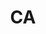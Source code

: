 ---
post_id:    2019-CA
title:      CA
images:
  - ext:    01.jpg
    width:  2400
    height: 3000
    meta:   Kootenay, BC
tags:
  - Canada
---